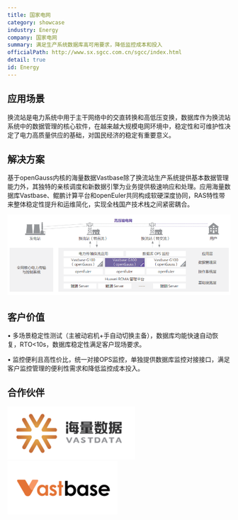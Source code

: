 ```yaml
---
title: 国家电网
category: showcase
industry: Energy
company: 国家电网
summary: 满足生产系统数据库高可用要求，降低监控成本和投入
officialPath: http://www.sx.sgcc.com.cn/sgcc/index.html
detail: true
id: Energy
---
```


## 应用场景

换流站是电力系统中用于主干网络中的交直转换和高低压变换，数据库作为换流站系统中的数据管理的核心软件，在越来越大规模电网环境中，稳定性和可维护性决定了电力高质量供应的基础，对国民经济的稳定有重要意义。

## 解决方案

基于openGauss内核的海量数据Vastbase除了换流站生产系统提供基本数据管理能力外，其独特的亲核调度和新数据引擎为业务提供极速响应和处理。应用海量数据库Vastbase、鲲鹏计算平台和openEuler共同构成软硬深度协同，RAS特性带来整体稳定性提升和运维简化，实现全栈国产技术栈之间紧密耦合。

<div class="case-img"><img src="./e1.png"/></div>

## 客户价值

• 多场景稳定性测试（主被动宕机+手自动切换主备），数据库均能快速自动恢复，RTO<10s，数据库稳定性满足客户现场要求。

• 监控便利且高性价比，统一对接OPS监控，单独提供数据库监控对接接口，满足客户监控管理的便利性需求和降低监控成本投入。

## 合作伙伴

<div class=logo>
    <img src="./hailiangshuju.png"/>
    <img src="./vastbase.png"/>
</div>

